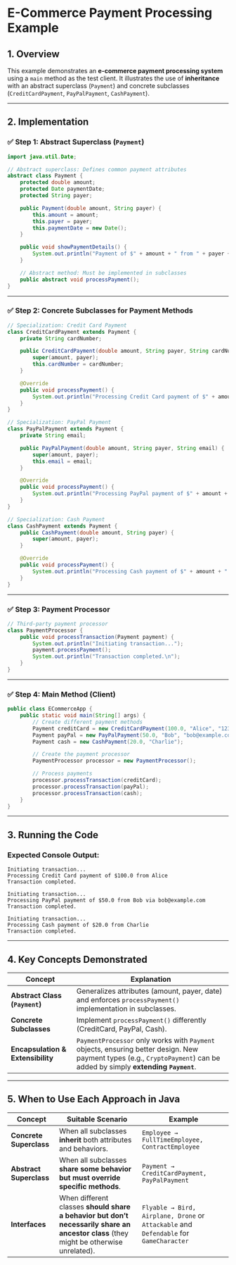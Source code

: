 # E-Commerce Payment Processing Example 

## 1. Overview
This example demonstrates an **e-commerce payment processing system** using a `main` method as the test client. 
It illustrates the use of **inheritance** with an abstract superclass (`Payment`) and concrete subclasses (`CreditCardPayment`, `PayPalPayment`, `CashPayment`).

---

## 2. Implementation

### ✅ Step 1: Abstract Superclass (`Payment`)
```java
import java.util.Date;

// Abstract superclass: Defines common payment attributes
abstract class Payment {
    protected double amount;
    protected Date paymentDate;
    protected String payer;

    public Payment(double amount, String payer) {
        this.amount = amount;
        this.payer = payer;
        this.paymentDate = new Date();
    }

    public void showPaymentDetails() {
        System.out.println("Payment of $" + amount + " from " + payer + " on " + paymentDate);
    }

    // Abstract method: Must be implemented in subclasses
    public abstract void processPayment();
}
```

---

### ✅ Step 2: Concrete Subclasses for Payment Methods
```java
// Specialization: Credit Card Payment
class CreditCardPayment extends Payment {
    private String cardNumber;

    public CreditCardPayment(double amount, String payer, String cardNumber) {
        super(amount, payer);
        this.cardNumber = cardNumber;
    }

    @Override
    public void processPayment() {
        System.out.println("Processing Credit Card payment of $" + amount + " from " + payer);
    }
}
```

```java
// Specialization: PayPal Payment
class PayPalPayment extends Payment {
    private String email;

    public PayPalPayment(double amount, String payer, String email) {
        super(amount, payer);
        this.email = email;
    }

    @Override
    public void processPayment() {
        System.out.println("Processing PayPal payment of $" + amount + " from " + payer + " via " + email);
    }
}
```

```java
// Specialization: Cash Payment
class CashPayment extends Payment {
    public CashPayment(double amount, String payer) {
        super(amount, payer);
    }

    @Override
    public void processPayment() {
        System.out.println("Processing Cash payment of $" + amount + " from " + payer);
    }
}
```

---

### ✅ Step 3: Payment Processor
```java
// Third-party payment processor
class PaymentProcessor {
    public void processTransaction(Payment payment) {
        System.out.println("Initiating transaction...");
        payment.processPayment();
        System.out.println("Transaction completed.\n");
    }
}
```

---

### ✅ Step 4: Main Method (Client)
```java
public class ECommerceApp {
    public static void main(String[] args) {
        // Create different payment methods
        Payment creditCard = new CreditCardPayment(100.0, "Alice", "1234-5678-9012-3456");
        Payment payPal = new PayPalPayment(50.0, "Bob", "bob@example.com");
        Payment cash = new CashPayment(20.0, "Charlie");

        // Create the payment processor
        PaymentProcessor processor = new PaymentProcessor();

        // Process payments
        processor.processTransaction(creditCard);
        processor.processTransaction(payPal);
        processor.processTransaction(cash);
    }
}
```

---

## 3. Running the Code

### **Expected Console Output:**
```
Initiating transaction...
Processing Credit Card payment of $100.0 from Alice
Transaction completed.

Initiating transaction...
Processing PayPal payment of $50.0 from Bob via bob@example.com
Transaction completed.

Initiating transaction...
Processing Cash payment of $20.0 from Charlie
Transaction completed.
```

---

## 4. Key Concepts Demonstrated
| Concept | Explanation |
|---------|-------------|
| **Abstract Class (`Payment`)** | Generalizes attributes (amount, payer, date) and enforces `processPayment()` implementation in subclasses. |
| **Concrete Subclasses** | Implement `processPayment()` differently (CreditCard, PayPal, Cash). |
| **Encapsulation & Extensibility**| `PaymentProcessor` only works with `Payment` objects, ensuring better design. New payment types (e.g., `CryptoPayment`) can be added by simply **extending `Payment`**. |

---

## 5. When to Use Each Approach in Java
| Concept | Suitable Scenario | Example |
|---------|-------------------|---------|
| **Concrete Superclass** | When all subclasses **inherit** both attributes and behaviors. | `Employee → FullTimeEmployee, ContractEmployee` |
| **Abstract Superclass** | When all subclasses **share some behavior but must override specific methods**. | `Payment → CreditCardPayment, PayPalPayment` |
| **Interfaces** | When different classes **should share a behavior but don’t necessarily share an ancestor class** (they might be otherwise unrelated). | `Flyable → Bird, Airplane, Drone` or `Attackable` and `Defendable` for `GameCharacter`|





